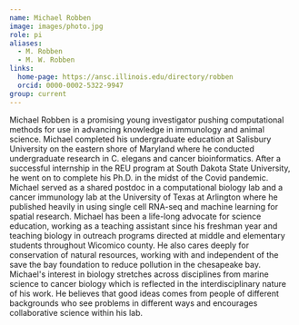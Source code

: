 ```yaml
---
name: Michael Robben
image: images/photo.jpg
role: pi
aliases:
  - M. Robben
  - M. W. Robben
links:
  home-page: https://ansc.illinois.edu/directory/robben
  orcid: 0000-0002-5322-9947
group: current
---
```


Michael Robben is a promising young investigator pushing computational methods for use in advancing knowledge in immunology and animal science. Michael completed his undergraduate education at Salisbury University on the eastern shore of Maryland where he conducted undergraduate research in C. elegans and cancer bioinformatics. After a successful internship in the REU program at South Dakota State University, he went on to complete his Ph.D. in the midst of the Covid pandemic. Michael served as a shared postdoc in a computational biology lab and a cancer immunology lab at the University of Texas at Arlington where he published heavily in using single cell RNA-seq and machine learning for spatial research. Michael has been a life-long advocate for science education, working as a teaching assistant since his freshman year and teaching biology in outreach programs directed at middle and elementary students throughout Wicomico county. He also cares deeply for conservation of natural resources, working with and independent of the save the bay foundation to reduce pollution in the chesapeake bay. Michael's interest in biology stretches across disciplines from marine science to cancer biology which is reflected in the interdisciplinary nature of his work. He believes that good ideas comes from people of different backgrounds who see problems in different ways and encourages collaborative science within his lab.  
